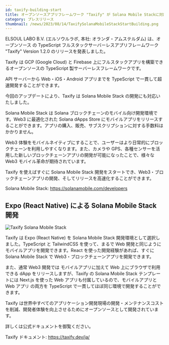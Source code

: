 ```yaml
---
id: taxify-building-start
title: オープンソースアプリフレームワーク "Taxify" が Solana Mobile Stackに対応。Web3・ブロックチェーン開発を高速化。
category: プレスリリース
thumbnail: /news/2023/08/14/TaxifySolanaMobileStackStartBuilding.png
---
```


ELSOUL LABO B.V. (エルソウルラボ, 本社: オランダ・アムステルダム) は、オープンソース の TypeScript フルスタックサーバーレスアプリフレームワーク "Taxify" Version 1.2.0 のリリースを発表しました。

Taxify は GCP (Google Cloud) と Firebase 上にフルスタックアプリを構築できるオープンソースの TypeScript 製サーバーレスフレームワークです。

API サーバーから Web・iOS・Android アプリまでを TypeScript で一貫して超速開発することができます。

今回のアップデートにより、Taxify は Solana Mobile Stack の開発にも対応いたしました。

Solana Mobile Stack は Solana ブロックチェーンのモバイル向け開発環境です。Web3 に最適化された Solana dApps Store にモバイルアプリをリリースすることができます。アプリの購入、販売、サブスクリプションに対する手数料はかかりません。

Web3 体験をモバイルネイティブにすることで、ユーザーはより日常的にブロックチェーンを利用しやすくなります。また、カメラや GPS、各種センサーを活用した新しいブロックチェーンアプリの開発が可能になったことで、様々な Web3 モバイル革命が期待されています。

Taxify を使えばすぐに Solana Mobile Stack 開発をスタートでき、Web3・ブロックチェーンアプリの開発、そしてリリースを高速化することができます。

Solana Mobile Stack: https://solanamobile.com/developers

## Expo (React Native) による Solana Mobile Stack 開発

![Taxify Solana Mobile Stack](/news/2023/08/14/TaxifySolanaMobileStackExample.jpg)

Taxify は Expo (React Native) を Solana Mobile Stack 開発環境として選択しました。TypeScript と TailwindCSS を使って、まるで Web 開発と同じようにモバイルアプリを開発できます。React を使った開発経験があれば、すぐに Solana Mobile Stack で Web3・ブロックチェーンアプリを開発できます。

また、通常 Web3 開発では モバイルアプリに加えて Web 上にブラウザで利用できる dApp をリリースしますが、Taxify の Solana Mobile Stack テンプレートには Next.js を使った Web アプリも付属しているので、モバイルアプリと Web アプリ の両方を TypeScript で一貫してほぼ同じ環境で開発することができます。

Taxify は世界中すべてのアプリケーション開発現場の開発・メンテナンスコストを削減、開発者体験を向上させるためにオープンソースとして開発されています。

詳しくは公式ドキュメントを御覧ください。

Taxify ドキュメント: https://taxify.dev/ja/
